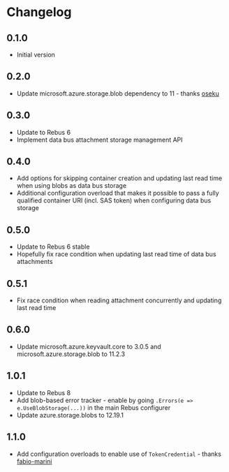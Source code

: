 # Changelog

## 0.1.0
* Initial version

## 0.2.0
* Update microsoft.azure.storage.blob dependency to 11 - thanks [oseku]

## 0.3.0
* Update to Rebus 6
* Implement data bus attachment storage management API

## 0.4.0
* Add options for skipping container creation and updating last read time when using blobs as data bus storage
* Additional configuration overload that makes it possible to pass a fully qualified container URI (incl. SAS token) when configuring data bus storage

## 0.5.0
* Update to Rebus 6 stable
* Hopefully fix race condition when updating last read time of data bus attachments

## 0.5.1
* Fix race condition when reading attachment concurrently and updating last read time

## 0.6.0
* Update microsoft.azure.keyvault.core to 3.0.5 and microsoft.azure.storage.blob to 11.2.3

## 1.0.1
* Update to Rebus 8
* Add blob-based error tracker - enable by going `.Errors(e => e.UseBlobStorage(...))` in the main Rebus configurer
* Update azure.storage.blobs to 12.19.1

## 1.1.0
* Add configuration overloads to enable use of `TokenCredential` - thanks [fabio-marini]

[fabio-marini]: https://github.com/fabio-marini
[oseku]: https://github.com/oseku
